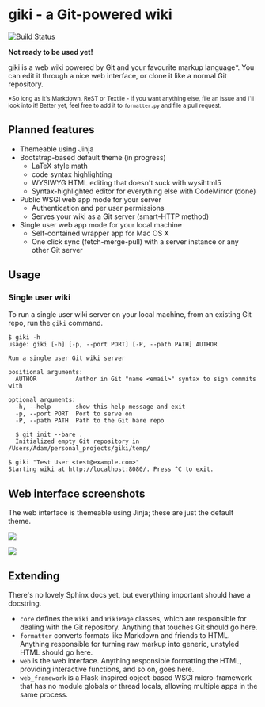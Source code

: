 # giki - a Git-powered wiki

[![Build Status](https://secure.travis-ci.org/adambrenecki/giki.png)](http://travis-ci.org/adambrenecki/giki)

**Not ready to be used yet!**

giki is a web wiki powered by Git and your favourite markup language*. You can edit it through a nice web interface, or clone it like a normal Git repository.

<small>*So long as it's Markdown, ReST or Textile - if you want anything else, file an issue and I'll look into it! Better yet, feel free to add it to `formatter.py` and file a pull request.</small>

## Planned features

- Themeable using Jinja
- Bootstrap-based default theme (in progress)
	- LaTeX style math
	- code syntax highlighting
	- WYSIWYG HTML editing that doesn't suck with wysihtml5
	- Syntax-highlighted editor for everything else with CodeMirror (done)
- Public WSGI web app mode for your server
	- Authentication and per user permissions
	- Serves your wiki as a Git server (smart-HTTP method)
- Single user web app mode for your local machine
	- Self-contained wrapper app for Mac OS X
	- One click sync (fetch-merge-pull) with a server instance or any other Git server
	
## Usage

### Single user wiki

To run a single user wiki server on your local machine, from an existing Git repo, run the `giki` command.

```shell
$ giki -h
usage: giki [-h] [-p, --port PORT] [-P, --path PATH] AUTHOR

Run a single user Git wiki server

positional arguments:
  AUTHOR           Author in Git "name <email>" syntax to sign commits with

optional arguments:
  -h, --help       show this help message and exit
  -p, --port PORT  Port to serve on
  -P, --path PATH  Path to the Git bare repo

  $ git init --bare .
  Initialized empty Git repository in /Users/Adam/personal_projects/giki/temp/

$ giki "Test User <test@example.com>"
Starting wiki at http://localhost:8080/. Press ^C to exit.
```

## Web interface screenshots

The web interface is themeable using Jinja; these are just the default theme.

![](https://raw.github.com/adambrenecki/giki/master/view.png)

![](https://raw.github.com/adambrenecki/giki/master/edit.png)

## Extending

There's no lovely Sphinx docs yet, but everything important should have a docstring.

- `core` defines the `Wiki` and `WikiPage` classes, which are responsible for dealing with the Git repository. Anything that touches Git should go here.
- `formatter` converts formats like Markdown and friends to HTML. Anything responsible for turning raw markup into generic, unstyled HTML should go here.
- `web` is the web interface. Anything responsible formatting the HTML, providing interactive functions, and so on, goes here.
- `web_framework` is a Flask-inspired object-based WSGI micro-framework that has no module globals or thread locals, allowing multiple apps in the same process.
